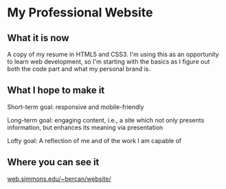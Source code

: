 # My Professional Website

## What it is now

A copy of my resume in HTML5 and CSS3. I'm using this as an opportunity to learn web development, so I'm starting with the basics as I figure out both the code part and what my personal brand is.

## What I hope to make it

Short-term goal: responsive and mobile-friendly

Long-term goal: engaging content, i.e., a site which not only presents information, but enhances its meaning via presentation

Lofty goal: A reflection of me and of the work I am capable of

## Where you can see it

[web.simmons.edu/~bercan/website/](https://web.simmons.edu/~bercan/website/)
